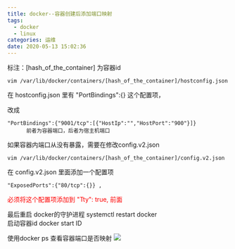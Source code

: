 ```yaml
---
title: docker--容器创建后添加端口映射
tags:
  - docker
  - linux
categories: 运维
date: 2020-05-13 15:02:36
---
```


标注：[hash_of_the_container] 为容器id
  
    vim /var/lib/docker/containers/[hash_of_the_container]/hostconfig.json

在 hostconfig.json 里有 "PortBindings":{} 这个配置项，

改成 
  
    "PortBindings":{"9001/tcp":[{"HostIp":"","HostPort":"900"}]}
          前者为容器端口，后者为宿主机端口

如果容器内端口从没有暴露，需要在修改config.v2.json

    vim /var/lib/docker/containers/[hash_of_the_container]/config.v2.json

在 config.v2.json 里面添加一个配置项 

    "ExposedPorts":{"80/tcp":{}} ,
<font color=#FF0000 >必须将这个配置项添加到 "Tty": true, 前面</font>

最后重启 docker的守护进程 systemctl restart  docker
<br/>启动容器id   docker start   ID<br/>

使用docker ps  查看容器端口是否映射
![](../1.png)